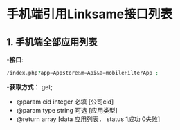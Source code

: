 # 手机端引用Linksame接口列表

## 1. 手机端全部应用列表

-**接口**: 
````php 
/index.php?app=Appstore&m=Api&a=mobileFilterApp ; 
````

-**获取方式**： get;

  *  @param cid  integer 必填 [公司cid]
  *  @param type  string  可选 [应用类型]
  *  @return array [data 应用列表， status 1成功 0失败]